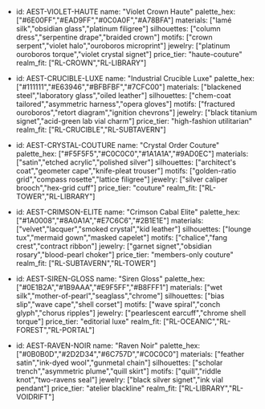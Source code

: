 - id: AEST-VIOLET-HAUTE
  name: "Violet Crown Haute"
  palette_hex: ["#6E00FF","#EAD9FF","#0C0A0F","#A78BFA"]
  materials: ["lamé silk","obsidian glass","platinum filigree"]
  silhouettes: ["column dress","serpentine drape","braided crown"]
  motifs: ["crown serpent","violet halo","ouroboros microprint"]
  jewelry: ["platinum ouroboros torque","violet crystal signet"]
  price_tier: "haute-couture"
  realm_fit: ["RL-CROWN","RL-LIBRARY"]

- id: AEST-CRUCIBLE-LUXE
  name: "Industrial Crucible Luxe"
  palette_hex: ["#111111","#E63946","#BFBFBF","#7CFC00"]
  materials: ["blackened steel","laboratory glass","oiled leather"]
  silhouettes: ["chem-coat tailored","asymmetric harness","opera gloves"]
  motifs: ["fractured ouroboros","retort diagram","ignition chevrons"]
  jewelry: ["black titanium signet","acid-green lab vial charm"]
  price_tier: "high-fashion utilitarian"
  realm_fit: ["RL-CRUCIBLE","RL-SUBTAVERN"]

- id: AEST-CRYSTAL-COUTURE
  name: "Crystal Order Couture"
  palette_hex: ["#F5F5F5","#C0C0C0","#1A1A1A","#9AD0EC"]
  materials: ["satin","etched acrylic","polished silver"]
  silhouettes: ["architect's coat","geometer cape","knife-pleat trouser"]
  motifs: ["golden-ratio grid","compass rosette","lattice filigree"]
  jewelry: ["silver caliper brooch","hex-grid cuff"]
  price_tier: "couture"
  realm_fit: ["RL-TOWER","RL-LIBRARY"]

- id: AEST-CRIMSON-ELITE
  name: "Crimson Cabal Elite"
  palette_hex: ["#1A0008","#8A0A1A","#E7C6C6","#2B1E1E"]
  materials: ["velvet","lacquer","smoked crystal","kid leather"]
  silhouettes: ["lounge tux","mermaid gown","masked capelet"]
  motifs: ["chalice","fang crest","contract ribbon"]
  jewelry: ["garnet signet","obsidian rosary","blood-pearl choker"]
  price_tier: "members-only couture"
  realm_fit: ["RL-SUBTAVERN","RL-TOWER"]

- id: AEST-SIREN-GLOSS
  name: "Siren Gloss"
  palette_hex: ["#0E1B2A","#1B9AAA","#E9F5FF","#B8FFF1"]
  materials: ["wet silk","mother-of-pearl","seaglass","chrome"]
  silhouettes: ["bias slip","wave cape","shell corset"]
  motifs: ["wave spiral","conch glyph","chorus ripples"]
  jewelry: ["pearlescent earcuff","chrome shell torque"]
  price_tier: "editorial luxe"
  realm_fit: ["RL-OCEANIC","RL-FOREST","RL-PORTAL"]

- id: AEST-RAVEN-NOIR
  name: "Raven Noir"
  palette_hex: ["#0B0B0D","#2D2D34","#6C757D","#C0C0C0"]
  materials: ["feather satin","ink-dyed wool","gunmetal chain"]
  silhouettes: ["scholar trench","asymmetric plume","quill skirt"]
  motifs: ["quill","riddle knot","two-ravens seal"]
  jewelry: ["black silver signet","ink vial pendant"]
  price_tier: "atelier blackline"
  realm_fit: ["RL-LIBRARY","RL-VOIDRIFT"]